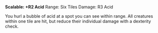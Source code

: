 **Scalable: +R2 Acid**
Range: Six Tiles
Damage: R3 Acid

You hurl a bubble of acid at a spot you can see within range. All creatures within one tile are hit, but reduce their individual damage with a dexterity check.
